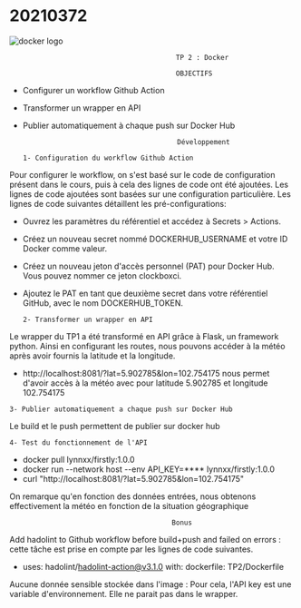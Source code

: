 # 20210372
  <img src="https://d1.awsstatic.com/acs/characters/Logos/Docker-Logo_Horizontel_279x131.b8a5c41e56b77706656d61080f6a0217a3ba356d.png" alt="docker logo" />

                                                  
                                             TP 2 : Docker
    
                                             OBJECTIFS

- Configurer un workflow Github Action
- Transformer un wrapper en API
- Publier automatiquement à chaque push sur Docker Hub

                                            Développement  
                              
      1- Configuration du workflow Github Action
Pour configurer le workflow, on s'est basé sur le code de configuration présent dans le cours, puis à cela des lignes de code ont été ajoutées. 
Les lignes de code ajoutées sont basées sur une configuration particulière. Les lignes de code suivantes détaillent les pré-configurations:

 - Ouvrez les paramètres du référentiel et accédez à Secrets > Actions.

 - Créez un nouveau secret nommé DOCKERHUB_USERNAME et votre ID Docker comme valeur.

 - Créez un nouveau jeton d'accès personnel (PAT) pour Docker Hub. Vous pouvez nommer ce jeton clockboxci.

 - Ajoutez le PAT en tant que deuxième secret dans votre référentiel GitHub, avec le nom DOCKERHUB_TOKEN.  
  

       2- Transformer un wrapper en API

Le wrapper du TP1 a été transformé en API grâce à Flask, un framework python. Ainsi en configurant les routes, nous pouvons accéder à la météo après avoir fournis la latitude et la longitude.
  -   http://localhost:8081/?lat=5.902785&lon=102.754175 nous permet d'avoir accès à la météo avec pour latitude 5.902785 et longitude 102.754175 


    3- Publier automatiquement a chaque push sur Docker Hub
Le build et le push permettent de publier sur docker hub


    4- Test du fonctionnement de l'API
  - docker pull lynnxx/firstly:1.0.0 
  - docker run --network host --env API_KEY=**** lynnxx/firstly:1.0.0
  - curl "http://localhost:8081/?lat=5.902785&lon=102.754175"

On remarque qu'en fonction des données entrées, nous obtenons effectivement la météo en fonction de la situation géographique


                                            Bonus

Add hadolint to Github workflow before build+push and failed on errors : cette tâche est prise en compte par les lignes de code suivantes.
- uses: hadolint/hadolint-action@v3.1.0
       with:
         dockerfile: TP2/Dockerfile

Aucune donnée sensible stockée dans l'image : Pour cela, l'API key est une variable d'environnement. Elle ne parait pas dans le wrapper.

